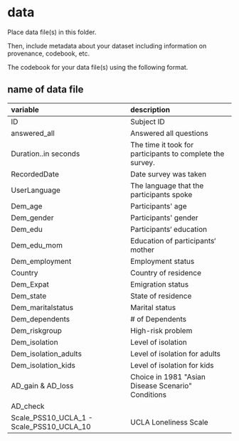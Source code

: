 # data

Place data file(s) in this folder.

Then, include metadata about your dataset including information on provenance, codebook, etc.

The codebook for your data file(s) using the following format.

## name of data file

|variable         |description |
|:----------------|:-----------|
|ID        | Subject ID |
|answered_all    | Answered all questions |
|Duration..in seconds       | The time it took for participants to complete the survey.|
|RecordedDate           | Date survey was taken |
|UserLanguage | The language that the participants spoke | 
|Dem_age| Participants' age
|Dem_gender| Participants' gender
|Dem_edu| Participants‘ education
|Dem_edu_mom| Education of participants‘ mother
|Dem_employment | Employment status 
|Country| Country of residence
|Dem_Expat|	Emigration status
|Dem_state| State of residence 
|Dem_maritalstatus| Marital status
|Dem_dependents| # of Dependents
|Dem_riskgroup| High-risk problem
|Dem_isolation| Level of isolation
|Dem_isolation_adults| Level of isolation for adults 
|Dem_isolation_kids| Level of isolation for kids 
|AD_gain & AD_loss| Choice in 1981 "Asian Disease Scenario" Conditions 
|AD_check| 
|Scale_PSS10_UCLA_1	- Scale_PSS10_UCLA_10| UCLA Loneliness Scale 
